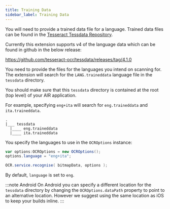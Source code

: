 ```yaml
---
title: Training Data
sidebar_label: Training Data
---
```


You will need to provide a trained data file for a language. Trained data files can be found in the [Tesseract Tessdata Repository](https://github.com/tesseract-ocr/tessdata).

Currently this extension supports v4 of the language data which can be found in github in the below release:

https://github.com/tesseract-ocr/tessdata/releases/tag/4.1.0


You need to provide the files for the languages you intend on scanning for. The extension will search for the `LANG.traineddata` language file in the `tessdata` directory. 

You should make sure that this `tessdata` directory is contained at the root (top level) of your AIR application. 


For example, specifying `eng+ita` will search for `eng.traineddata` and `ita.traineddata`. 

```
.
|___ tessdata
  |____ eng.traineddata
  |____ ita.traineddata
```

You specify the languages to use in the `OCROptions` instance:

```actionscript
var options:OCROptions = new OCROptions();
options.language = "eng+ita";

OCR.service.recognise( bitmapData, options );
```

By default, `language` is set to `eng`.


:::note Android
On Android you can specify a different location for the `tessdata` directory by changing the `OCROptions.dataPath` property to point to an alternative location. However we suggest using the same location as iOS to keep your builds inline. 
:::
